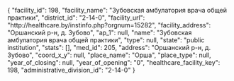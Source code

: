 {
    "facility_id": 198,
    "facility_name": "Зубовская амбулатория врача общей практики",
    "district_id": "2-14-0",
    "facility_url": "http:\/\/healthcare.by\/instinfo.php?orgnum=15282",
    "facility_address": "Оршанский р-н,  д. Зубово",
    "ap_1": null,
    "name": "Зубовская амбулатория врача общей практики",
    "type": null,
    "state": "public institution",
    "stats": [],
    "med_id": 205,
    "address": "Оршанский р-н,  д. Зубово",
    "coord_x_y": null,
    "place_name": "Орша",
    "place_type": null,
    "year_of_closing": null,
    "year_of_opening": "0",
    "healthcare_facility_key": 198,
    "administrative_division_id": "2-14-0"
}